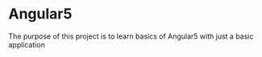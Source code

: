 # Angular5
The purpose of this project is to learn basics of Angular5 with just a basic application
